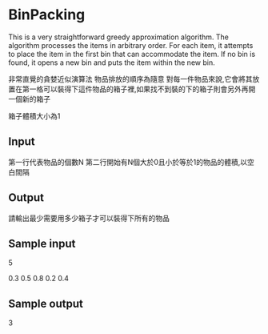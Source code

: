 # BinPacking
This is a very straightforward greedy approximation algorithm. The algorithm processes the items in arbitrary order. For each item, it attempts to place the item in the first bin that can accommodate the item. If no bin is found, it opens a new bin and puts the item within the new bin.

非常直覺的貪婪近似演算法
物品排放的順序為隨意
對每一件物品來說,它會將其放置在第一格可以裝得下這件物品的箱子裡,如果找不到裝的下的箱子則會另外再開一個新的箱子

箱子體積大小為1
## Input
第一行代表物品的個數N
第二行開始有N個大於0且小於等於1的物品的體積,以空白間隔
## Output
請輸出最少需要用多少箱子才可以裝得下所有的物品

## Sample input
5

0.3 0.5 0.8 0.2 0.4
## Sample output
3
